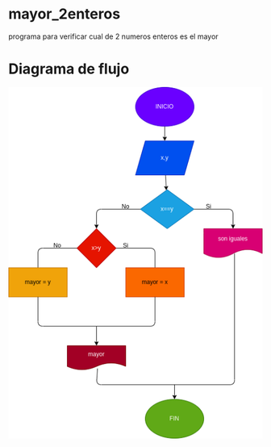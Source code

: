 # mayor_2enteros
programa para verificar cual de 2 numeros enteros es el mayor 

# Diagrama de flujo
![Diagrama de flujo](diagrama.png "Diagrama de flujo")
